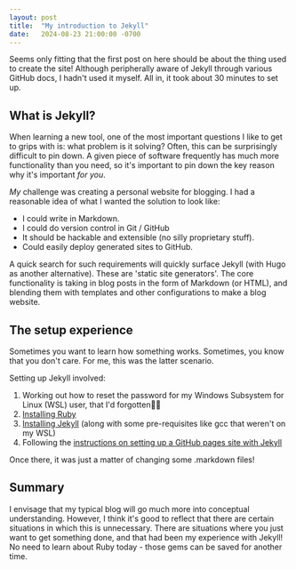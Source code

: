 ```yaml
---
layout: post
title:  "My introduction to Jekyll"
date:   2024-08-23 21:00:00 -0700
---
```


Seems only fitting that the first post on here should be about the thing used to create the site! Although peripherally aware of Jekyll through various GitHub docs, I hadn't used it myself. All in, it took about 30 minutes to set up.

## What is Jekyll?

When learning a new tool, one of the most important questions I like to get to grips with is: what problem is it solving? Often, this can be surprisingly difficult to pin down. A given piece of software frequently has much more functionality than you need, so it's important to pin down the key reason why it's important *for you*.

*My* challenge was creating a personal website for blogging. I had a reasonable idea of what I wanted the solution to look like:

* I could write in Markdown.
* I could do version control in Git / GitHub
* It should be hackable and extensible (no silly proprietary stuff).
* Could easily deploy generated sites to GitHub.

A quick search for such requirements will quickly surface Jekyll (with Hugo as another alternative). These are 'static site generators'. The core functionality is taking in blog posts in the form of Markdown (or HTML), and blending them with templates and other configurations to make a blog website.

## The setup experience

Sometimes you want to learn how something works. Sometimes, you know that you don't care. For me, this was the latter scenario.

Setting up Jekyll involved:

1. Working out how to reset the password for my Windows Subsystem for Linux (WSL) user, that I'd forgotten🤦‍♂️
2. [Installing Ruby](https://www.ruby-lang.org/en/documentation/installation/)
3. [Installing Jekyll](https://jekyllrb.com/docs/installation/ubuntu/) (along with some pre-requisites like gcc that weren't on my WSL)
4. Following the [instructions on setting up a GitHub pages site with Jekyll](https://docs.github.com/en/pages/setting-up-a-github-pages-site-with-jekyll/creating-a-github-pages-site-with-jekyll)

Once there, it was just a matter of changing some .markdown files!

## Summary

I envisage that my typical blog will go much more into conceptual understanding. However, I think it's good to reflect that there are certain situations in which this is unnecessary. There are situations where you just want to get something done, and that had been my experience with Jekyll! No need to learn about Ruby today - those gems can be saved for another time.